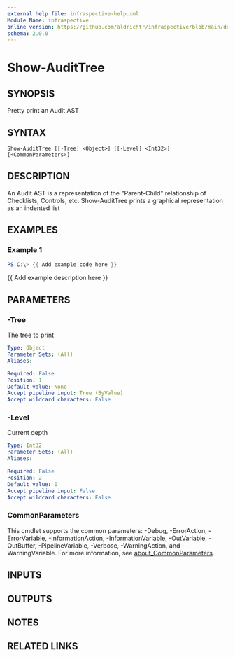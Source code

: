 ```yaml
---
external help file: infraspective-help.xml
Module Name: infraspective
online version: https://github.com/aldrichtr/infraspective/blob/main/docs/help/Show-AuditTree.md
schema: 2.0.0
---
```


# Show-AuditTree

## SYNOPSIS
Pretty print an Audit AST

## SYNTAX

```
Show-AuditTree [[-Tree] <Object>] [[-Level] <Int32>] [<CommonParameters>]
```

## DESCRIPTION
An Audit AST is a representation of the "Parent-Child" relationship of Checklists, Controls, etc.
Show-AuditTree prints a graphical representation as an indented list

## EXAMPLES

### Example 1
```powershell
PS C:\> {{ Add example code here }}
```

{{ Add example description here }}

## PARAMETERS

### -Tree
The tree to print

```yaml
Type: Object
Parameter Sets: (All)
Aliases:

Required: False
Position: 1
Default value: None
Accept pipeline input: True (ByValue)
Accept wildcard characters: False
```

### -Level
Current depth

```yaml
Type: Int32
Parameter Sets: (All)
Aliases:

Required: False
Position: 2
Default value: 0
Accept pipeline input: False
Accept wildcard characters: False
```

### CommonParameters
This cmdlet supports the common parameters: -Debug, -ErrorAction, -ErrorVariable, -InformationAction, -InformationVariable, -OutVariable, -OutBuffer, -PipelineVariable, -Verbose, -WarningAction, and -WarningVariable. For more information, see [about_CommonParameters](http://go.microsoft.com/fwlink/?LinkID=113216).

## INPUTS

## OUTPUTS

## NOTES

## RELATED LINKS
